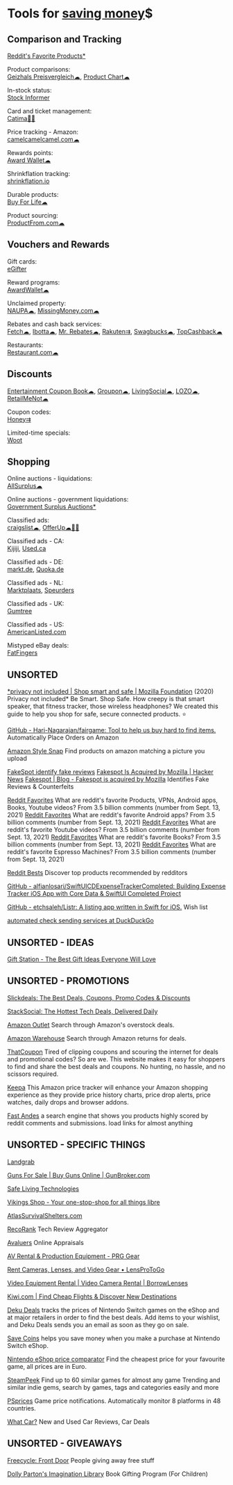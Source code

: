 
# Tools for [saving money](https://adequate.life/saving/)$

## Comparison and Tracking

[Reddit's Favorite Products*](https://www.looria.com/reddit)

Product comparisons:  
[Geizhals Preisvergleich☁](https://geizhals.eu/),
[Product Chart☁](https://www.productchart.com/)

In-stock status:  
[Stock Informer](https://www.stockinformer.com/)

Card and ticket management:  
[Catima🤖🆓](https://catima.app/)

Price tracking - Amazon:  
[camelcamelcamel.com☁](https://camelcamelcamel.com/)

Rewards points:  
[Award Wallet☁](https://awardwallet.com/)

Shrinkflation tracking:  
[shrinkflation.io](https://www.shrinkflation.io/products)

Durable products:  
[Buy For Life☁](https://www.buyforlife.com/)

Product sourcing:  
[ProductFrom.com☁](https://www.productfrom.com/)

## Vouchers and Rewards

Gift cards:  
[eGifter](https://www.egifter.com/)

Reward programs:  
[AwardWallet☁](https://awardwallet.com/)

Unclaimed property:  
[NAUPA☁](https://unclaimed.org/),
[MissingMoney.com☁](https://www.missingmoney.com/)

Rebates and cash back services:  
[Fetch☁](https://fetch.com/),
[Ibotta☁](https://home.ibotta.com/),
[Mr. Rebates☁](https://mrrebates.com/),
[Rakuten⇉](https://www.rakuten.com/),
[Swagbucks☁](https://www.swagbucks.com/),
[TopCashback☁](https://www.topcashback.com/)

Restaurants:  
[Restaurant.com☁](https://www.restaurant.com/)

## Discounts

[Entertainment Coupon Book☁](https://www.entertainment.com/),
[Groupon☁](https://www.groupon.com/),
[LivingSocial☁](https://www.livingsocial.com/),
[LOZO☁](https://lozo.com/),
[RetailMeNot☁](https://www.retailmenot.com/)

Coupon codes:  
[Honey⇉](https://www.joinhoney.com/)

Limited-time specials:  
[Woot](https://www.woot.com/)

## Shopping

Online auctions - liquidations:  
[AllSurplus☁](https://www.allsurplus.com/)

Online auctions - government liquidations:  
[Government Surplus Auctions*](https://www.govdeals.com/)

Classified ads:  
[craigslist☁](https://craigslist.org/),
[OfferUp☁🍎🤖](https://offerup.com/)

Classified ads - CA:  
[Kijiji](https://www.kijiji.ca/),
[Used.ca](https://www.used.ca/)

Classified ads - DE:  
[markt.de](https://www.markt.de/),
[Quoka.de](https://www.quoka.de/)

Classified ads - NL:  
[Marktplaats](https://www.marktplaats.nl/),
[Speurders](https://www.speurders.nl/)

Classified ads - UK:  
[Gumtree](https://www.gumtree.com/)

Classified ads - US:  
[AmericanListed.com](https://www.americanlisted.com/)

Mistyped eBay deals:  
[FatFingers](https://fatfingers.com/)

## UNSORTED

[*privacy not included | Shop smart and safe | Mozilla Foundation](https://foundation.mozilla.org/en/privacynotincluded/)
(2020) Privacy not included*
Be Smart. Shop Safe.
How creepy is that smart speaker, that fitness tracker, those wireless headphones? We created this guide to help you shop for safe, secure connected products.
:star:

[GitHub - Hari-Nagarajan/fairgame: Tool to help us buy hard to find items.](https://github.com/Hari-Nagarajan/fairgame)
Automatically Place Orders on Amazon

[Amazon Style Snap](https://www.amazon.com/stylesnap)
Find products on amazon matching a picture you upload

[FakeSpot identify fake reviews](https://www.fakespot.com/)
[Fakespot Is Acquired by Mozilla | Hacker News](https://news.ycombinator.com/item?id=35789963)
[Fakespot | Blog - Fakespot is acquired by Mozilla](https://www.fakespot.com/post/fakespot-acquired-by-mozilla)
Identifies Fake Reviews & Counterfeits

[Reddit Favorites](https://redditfavorites.com)
What are reddit's favorite Products, VPNs, Android apps, Books, Youtube videos?
From 3.5 billion comments (number from Sept. 13, 2021)
[Reddit Favorites](https://redditfavorites.com/android_apps)
What are reddit's favorite Android apps?
From 3.5 billion comments (number from Sept. 13, 2021)
[Reddit Favorites](https://redditfavorites.com/youtube_videos)
What are reddit's favorite Youtube videos?
From 3.5 billion comments (number from Sept. 13, 2021)
[Reddit Favorites](https://redditfavorites.com/books)
What are reddit's favorite Books?
From 3.5 billion comments (number from Sept. 13, 2021)
[Reddit Favorites](https://redditfavorites.com/product_categories/espresso-machines)
What are reddit's favorite Espresso Machines?
From 3.5 billion comments (number from Sept. 13, 2021)

[Reddit Bests](https://redditbests.com)
Discover top products recommended by redditors

[GitHub - alfianlosari/SwiftUICDExpenseTrackerCompleted: Building Expense Tracker iOS App with Core Data & SwiftUI Completed Project](https://github.com/alfianlosari/SwiftUICDExpenseTrackerCompleted)

[GitHub - etchsaleh/Listr: A listing app written in Swift for iOS.](https://github.com/etchsaleh/Listr)
Wish list

[automated check sending services at DuckDuckGo](https://duckduckgo.com/?q=automated+check+sending+services&t=ffab&ia=web)

## UNSORTED - IDEAS

[Gift Station - The Best Gift Ideas Everyone Will Love](https://giftstation.net/)

## UNSORTED - PROMOTIONS

[Slickdeals: The Best Deals, Coupons, Promo Codes & Discounts](https://slickdeals.net/)

[StackSocial: The Hottest Tech Deals, Delivered Daily](https://www.stacksocial.com/)

[Amazon Outlet](https://www.amazon.com/Outlet)
Search through Amazon's overstock deals.

[Amazon Warehouse](https://www.amazon.com/Warehouse-Deals)
Search through Amazon returns for deals.

[ThatCoupon](https://www.thatcoupon.com/)
Tired of clipping coupons and scouring the internet for deals and promotional codes? So are we. This website makes it easy for shoppers to find and share the best deals and coupons. No hunting, no hassle, and no scissors required.

[Keepa](https://keepa.com)
This Amazon price tracker will enhance your Amazon shopping experience as they provide price history charts, price drop alerts, price watches, daily drops and browser addons.

[Fast Andes](https://fastandes.com/)
a search engine that shows you products highly scored by reddit comments and submissions.
load links for almost anything

## UNSORTED - SPECIFIC THINGS

[Landgrab](https://landgrab.xyz/)

[Guns For Sale | Buy Guns Online | GunBroker.com](https://www.gunbroker.com/)

[Safe Living Technologies](https://safelivingtechnologies.com/)

[Vikings Shop - Your one-stop-shop for all things libre](https://shop.vikings.net/)

[AtlasSurvivalShelters.com](https://www.atlassurvivalshelters.com/)

[RecoRank](https://recorank.com/)
Tech Review Aggregator

[Avaluers](https://avaluers.org/)
Online Appraisals

[AV Rental & Production Equipment - PRG Gear](https://prggear.com/)

[Rent Cameras, Lenses, and Video Gear • LensProToGo](https://www.lensprotogo.com/)

[Video Equipment Rental | Video Camera Rental | BorrowLenses](https://www.borrowlenses.com/video)

[Kiwi.com | Find Cheap Flights & Discover New Destinations](https://www.kiwi.com/en/)

[Deku Deals](https://www.dekudeals.com/)
tracks the prices of Nintendo Switch games on the eShop and at major retailers in order to find the best deals. Add items to your wishlist, and Deku Deals sends you an email as soon as they go on sale.

[Save Coins](https://savecoins.app/)
helps you save money when you make a purchase at Nintendo Switch eShop.

[Nintendo eShop price comparator](https://eshop-prices.com/prices?currency=EUR)
Find the cheapest price for your favourite game, all prices are in Euro.

[SteamPeek](http://steampeek.hu/)
Find up to 60 similar games for almost any game
Trending and similar indie gems, search by games, tags and categories easily and more

[PSprices](https://psprices.com/region-be/search/?q=&platform=Switch&dlc=show&sort=opencritic)
Game price notifications. Automatically monitor 8 platforms in 48 countries.

[What Car?](https://www.whatcar.com/)
New and Used Car Reviews, Car Deals

## UNSORTED - GIVEAWAYS

[Freecycle: Front Door](https://www.freecycle.org/)
People giving away free stuff

[Dolly Parton's Imagination Library](https://imaginationlibrary.com/)
Book Gifting Program (For Children)
